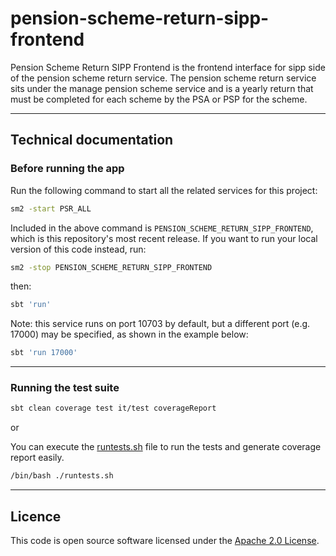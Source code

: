 # pension-scheme-return-sipp-frontend

Pension Scheme Return SIPP Frontend is the frontend interface for sipp side of the pension scheme return service.
The pension scheme return service sits under the manage pension scheme service and is a yearly
return that must be completed for each scheme by the PSA or PSP for the scheme.

***

## Technical documentation

### Before running the app

Run the following command to start all the related services for this project:
```bash
sm2 -start PSR_ALL
```
Included in the above command is `PENSION_SCHEME_RETURN_SIPP_FRONTEND`, which is this repository's most recent release.
If you want to run your local version of this code instead, run:
```bash
sm2 -stop PENSION_SCHEME_RETURN_SIPP_FRONTEND
```

then:

```bash
sbt 'run'
```

Note: this service runs on port 10703 by default, but a different port (e.g. 17000) may be specified, as shown in the example below:

```bash
sbt 'run 17000'
```

***

### Running the test suite

```bash
sbt clean coverage test it/test coverageReport
```

or

You can execute the [runtests.sh](runtests.sh) file to run the tests and generate coverage report easily.
```bash
/bin/bash ./runtests.sh
```

***

## Licence

This code is open source software licensed under the [Apache 2.0 License]("http://www.apache.org/licenses/LICENSE-2.0.html").
